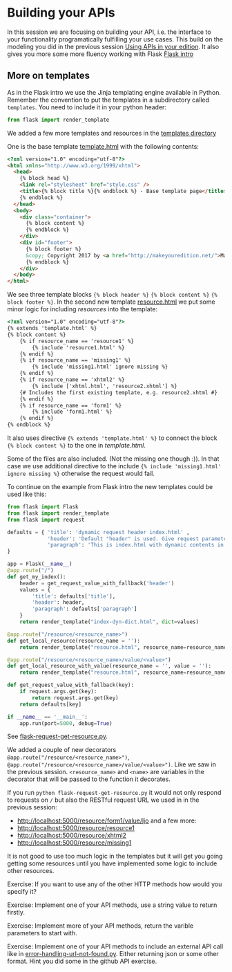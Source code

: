 # Building your APIs
In this session we are focusing on building your API, i.e. the interface to your functionality programatically fulfilling your use cases. This build on the modeling you did in the previous session [Using APIs in your edition](using_apis_edition.md). It also gives you more some more fluency working with Flask [Flask intro](flask_micro_framework.md)


## More on templates
As in the Flask intro we use the Jinja templating engine available in Python. Remember the convention to put the templates in a subdirectory called `templates`.
You need to include it in your python header:
```python
from flask import render_template
```

We added a few more templates and resources in the [templates directory](templates/)

One is the base template [template.html](templates/template.html) with the following contents:
```html
<?xml version="1.0" encoding="utf-8"?>
<html xmlns="http://www.w3.org/1999/xhtml">
  <head>
    {% block head %}
    <link rel="stylesheet" href="style.css" />
    <title>{% block title %}{% endblock %} - Base template page</title>
    {% endblock %}
  </head>
  <body>
    <div class="container">
      {% block content %}
      {% endblock %}
    </div>
    <div id="footer">
      {% block footer %}
      &copy; Copyright 2017 by <a href="http://makeyouredition.net/">Make your edition</a>.
      {% endblock %}
    </div>
  </body>
</html>
```
We see three template blocks `{% block header %}` `{% block content %}` `{% block footer %}`.
In the second new template [resource.html](templates/resource.html) we put some minor logic for including _resources_ into the template: 
```html
<?xml version="1.0" encoding="utf-8"?>
{% extends 'template.html' %}
{% block content %}
    {% if resource_name == 'resource1' %}
        {% include 'resource1.html' %}
    {% endif %}
    {% if resource_name == 'missing1' %}
        {% include 'missing1.html' ignore missing %}
    {% endif %}
    {% if resource_name == 'xhtml2' %}
        {% include ['xhtml.html', 'resource2.xhtml'] %}
	{# Includes the first existing template, e.g. resource2.xhtml #}
    {% endif %}
    {% if resource_name == 'form1' %}
        {% include 'form1.html' %}
    {% endif %}
{% endblock %}
```
It also uses directive `{% extends 'template.html' %}` to connect the block `{% block content %}` to the one in _template.html_.

Some of the files are also included. (Not the missing one though :)). In that case we use additional directive to the include `{% include 'missing1.html' ignore missing %}` otherwise the request would fail.

To continue on the example from Flask intro the new templates could be used like this:
```python
from flask import Flask
from flask import render_template
from flask import request

defaults = { 'title': 'dynamic request header index.html' ,
             'header': 'Default "header" is used. Give request parameter header with a value to change it.',
             'paragraph': 'This is index.html with dynamic contents in response to a request for / (ROOT) in flask-request.py'
}

app = Flask(__name__)
@app.route("/")
def get_my_index():
    header = get_request_value_with_fallback('header')
    values = {
        'title': defaults['title'],
        'header': header,
        'paragraph': defaults['paragraph'] 
    }
    return render_template("index-dyn-dict.html", dict=values)

@app.route("/resource/<resource_name>")
def get_local_resource(resource_name = ''):
    return render_template("resource.html", resource_name=resource_name)

@app.route("/resource/<resource_name>/value/<value>")
def get_local_resource_with_value(resource_name = '', value = ''):
    return render_template("resource.html", resource_name=resource_name, value=value)

def get_request_value_with_fallback(key):
    if request.args.get(key):
        return request.args.get(key)
    return defaults[key]

if __name__ == '__main__':
    app.run(port=5000, debug=True)
``` 
See [flask-request-get-resource.py](flask-request-get-resource.py).

We added a couple of new decorators `@app.route("/resource/<resource_name>")`, `@app.route("/resource/<resource_name>/value/<value>")`. Like we saw in the previous session. `<resource_name>` and `<name>` are variables in the decorator that will be passed to the function it decorates.

If you run `python flask-request-get-resource.py` it would not only respond to requests on `/` but also the RESTful request URL we used in in the previous session:

* <http://localhost:5000/resource/form1/value/ljo>
and a few more: 
* <http://localhost:5000/resource/resource1>
* <http://localhost:5000/resource/xhtml2>
* <http://localhost:5000/resource/missing1>

It is not good to use too much logic in the templates but it will get you going getting some resources until you have implemented some logic to include other resources.

Exercise: If you want to use any of the other HTTP methods how would you specify it?

Exercise: Implement one of your API methods, use a string value to return firstly.

Exercise: Implement more of your API methods, return the varible parameters to start with.

 
Exercise: Implement one of your API methods to include an external API call like in [error-handling-url-not-found.py](error-handling-url-not-found.py). Either returning json or some other format. Hint you did some in the github API exercise.
